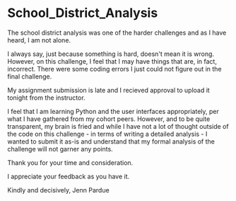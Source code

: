 # School_District_Analysis
The school district analysis was one of the harder challenges and as I have heard, I am not alone. 

I always say, just because something is hard, doesn't mean it is wrong. However, on this challenge, I feel that I may have things that are, in fact, incorrect. There were some coding errors I just could not figure out in the final challenge. 

My assignment submission is late and I recieved approval to upload it tonight from the instructor. 

I feel that I am learning Python and the user interfaces appropriately, per what I have gathered from my cohort peers. However, and to be quite transparent, my brain is fried and while I have not a lot of thought outside of the code on this challenge - in terms of writing a detailed analysis - I wanted to submit it as-is and understand that my formal analysis of the challenge will not garner any points. 

Thank you for your time and consideration.

I appreciate your feedback as you have it. 

Kindly and decisively,
Jenn Pardue
